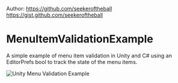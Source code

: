Author: https://github.com/seekeroftheball    https://gist.github.com/seekeroftheball

# MenuItemValidationExample
A simple example of menu item validation in Unity and C# using an EditorPrefs bool to track the state of the menu items.

![Unity Menu Validation Example](https://user-images.githubusercontent.com/8204808/217828947-63c86c47-53bb-40f6-9e5e-fc7d0ed7b0ff.gif)
